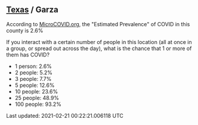 
## [Texas](/united-states/texas) / Garza

According to [MicroCOVID.org](http://microcovid.org),
the "Estimated Prevalence" of COVID in this county is 2.6%

If you interact with a certain number of people in this location
(all at once in a group, or spread out across the day), what is the chance that
1 or more of them has COVID?

- 1 person: 2.6%
- 2 people: 5.2%
- 3 people: 7.7%
- 5 people: 12.6%
- 10 people: 23.6%
- 25 people: 48.9%
- 100 people: 93.2%

Last updated: 2021-02-21 00:22:21.006118 UTC
